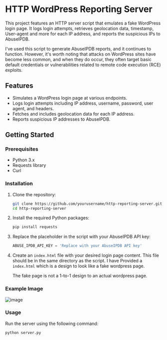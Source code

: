 # HTTP WordPress Reporting Server

This project features an HTTP server script that emulates a fake WordPress login page. It logs login attempts, retrieves geolocation data, timestamp, User-agent and more for each IP address, and reports the suspicious IPs to AbuseIPDB.

I've used this script to generate AbuseIPDB reports, and it continues to function. However, it's worth noting that attacks on WordPress sites have become less common, and when they do occur, they often target basic default credentials or vulnerabilities related to remote code execution (RCE) exploits.

## Features

- Simulates a WordPress login page at various endpoints.
- Logs login attempts including IP address, username, password, user agent, and headers.
- Fetches and includes geolocation data for each IP address.
- Reports suspicious IP addresses to AbuseIPDB.

## Getting Started

### Prerequisites

- Python 3.x
- Requests library
- Curl

### Installation

1. Clone the repository:
    ```sh
    git clone https://github.com/yourusername/http-reporting-server.git
    cd http-reporting-server
    ```

2. Install the required Python packages:
    ```sh
    pip install requests
    ```

3. Replace the placeholder in the script with your AbuseIPDB API key:
    ```python
    ABUSE_IPDB_API_KEY = 'Replace with your AbuseIPDB API key'
    ```

4. Create an `index.html` file with your desired login page content. This file should be in the same directory as the script.
   I have Provided a `index.html` which is a design to look like a fake wordpress page.
   
   The fake page is not a 1-to-1 design to an actual wordpress page.

### Example Image
![image](https://github.com/user-attachments/assets/2912a393-1440-471b-9692-7760d8f7d099)

### Usage

Run the server using the following command:
```sh
python server.py
